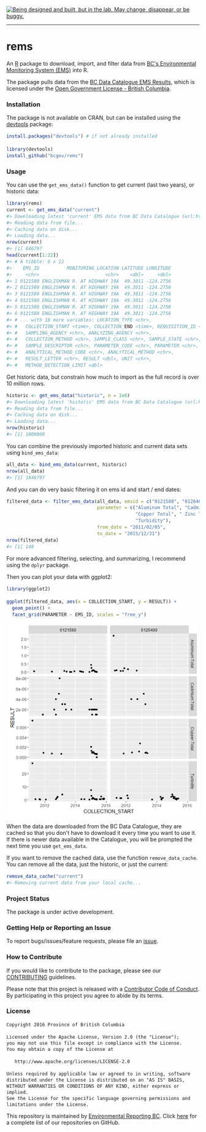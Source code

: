 
<!-- README.md is generated from README.Rmd. Please edit that file -->
<a rel="Exploration" href="https://github.com/BCDevExchange/docs/blob/master/discussion/projectstates.md"><img alt="Being designed and built, but in the lab. May change, disappear, or be buggy." style="border-width:0" src="http://bcdevexchange.org/badge/2.svg" title="Being designed and built, but in the lab. May change, disappear, or be buggy." /></a>

------------------------------------------------------------------------

rems
====

An [R](https://www.r-project.org) package to download, import, and filter data from [BC's Environmental Monitoring System (EMS)](http://www2.gov.bc.ca/gov/content?id=47D094EF8CF94B5A85F62F03D4956C0C) into R.

The package pulls data from the [BC Data Catalogue EMS Results](https://catalogue.data.gov.bc.ca/dataset/949f2233-9612-4b06-92a9-903e817da659), which is licensed under the [Open Government License - British Columbia](http://www2.gov.bc.ca/gov/content?id=A519A56BC2BF44E4A008B33FCF527F61).

### Installation

The package is not available on CRAN, but can be installed using the [devtools](https://github.com/hadley/devtools) package:

``` r
install.packages("devtools") # if not already installed

library(devtools)
install_github("bcgov/rems")
```

### Usage

You can use the `get_ems_data()` function to get current (last two years), or historic data:

``` r
library(rems)
current <- get_ems_data("current")
#> Downloading latest 'current' EMS data from BC Data Catalogue (url:https://pub.data.gov.bc.ca/datasets/949f2233-9612-4b06-92a9-903e817da659/ems_sample_results_current_expanded.zip)
#> Reading data from file...
#> Caching data on disk...
#> Loading data...
nrow(current)
#> [1] 846797
head(current[1:22])
#> # A tibble: 6 x 22
#>    EMS_ID          MONITORING_LOCATION LATITUDE LONGITUDE
#>     <chr>                        <chr>    <dbl>     <dbl>
#> 1 0121580 ENGLISHMAN R. AT HIGHWAY 19A  49.3011 -124.2756
#> 2 0121580 ENGLISHMAN R. AT HIGHWAY 19A  49.3011 -124.2756
#> 3 0121580 ENGLISHMAN R. AT HIGHWAY 19A  49.3011 -124.2756
#> 4 0121580 ENGLISHMAN R. AT HIGHWAY 19A  49.3011 -124.2756
#> 5 0121580 ENGLISHMAN R. AT HIGHWAY 19A  49.3011 -124.2756
#> 6 0121580 ENGLISHMAN R. AT HIGHWAY 19A  49.3011 -124.2756
#> # ... with 18 more variables: LOCATION_TYPE <chr>,
#> #   COLLECTION_START <time>, COLLECTION_END <time>, REQUISITION_ID <chr>,
#> #   SAMPLING_AGENCY <chr>, ANALYZING_AGENCY <chr>,
#> #   COLLECTION_METHOD <chr>, SAMPLE_CLASS <chr>, SAMPLE_STATE <chr>,
#> #   SAMPLE_DESCRIPTOR <chr>, PARAMETER_CODE <chr>, PARAMETER <chr>,
#> #   ANALYTICAL_METHOD_CODE <chr>, ANALYTICAL_METHOD <chr>,
#> #   RESULT_LETTER <chr>, RESULT <dbl>, UNIT <chr>,
#> #   METHOD_DETECTION_LIMIT <dbl>
```

Get historic data, but constrain how much to import as the full record is over 10 million rows.

``` r
historic <- get_ems_data("historic", n = 1e6)
#> Downloading latest 'historic' EMS data from BC Data Catalogue (url:https://pub.data.gov.bc.ca/datasets/949f2233-9612-4b06-92a9-903e817da659/ems_sample_results_historic_expanded.zip)
#> Reading data from file...
#> Caching data on disk...
#> Loading data...
nrow(historic)
#> [1] 1000000
```

You can combine the previously imported historic and current data sets using `bind_ems_data`:

``` r
all_data <- bind_ems_data(current, historic)
nrow(all_data)
#> [1] 1846797
```

And you can do very basic filtering it on ems id and start / end dates:

``` r
filtered_data <- filter_ems_data(all_data, emsid = c("0121580", "0126400"), 
                                 parameter = c("Aluminum Total", "Cadmium Total", 
                                               "Copper Total", " Zinc Total", 
                                               "Turbidity"),
                                 from_date = "2011/02/05", 
                                 to_date = "2015/12/31")
nrow(filtered_data)
#> [1] 140
```

For more advanced filtering, selecting, and summarizing, I recommend using the `dplyr` package.

Then you can plot your data with ggplot2:

``` r
library(ggplot2)

ggplot(filtered_data, aes(x = COLLECTION_START, y = RESULT)) + 
  geom_point() + 
  facet_grid(PARAMETER ~ EMS_ID, scales = "free_y")
```

![](fig/README-unnamed-chunk-8-1.png)

When the data are downloaded from the BC Data Catalogue, they are cached so that you don't have to download it every time you want to use it. If there is newer data available in the Catalogue, you will be prompted the next time you use `get_ems_data`.

If you want to remove the cached data, use the function `remove_data_cache`. You can remove all the data, just the historic, or just the current:

``` r
remove_data_cache("current")
#> Removing current data from your local cache...
```

### Project Status

The package is under active development.

### Getting Help or Reporting an Issue

To report bugs/issues/feature requests, please file an [issue](https://github.com/bcgov/rcaaqs/issues/).

### How to Contribute

If you would like to contribute to the package, please see our [CONTRIBUTING](CONTRIBUTING.md) guidelines.

Please note that this project is released with a [Contributor Code of Conduct](CODE_OF_CONDUCT.md). By participating in this project you agree to abide by its terms.

### License

    Copyright 2016 Province of British Columbia

    Licensed under the Apache License, Version 2.0 (the "License");
    you may not use this file except in compliance with the License.
    You may obtain a copy of the License at 

       http://www.apache.org/licenses/LICENSE-2.0

    Unless required by applicable law or agreed to in writing, software
    distributed under the License is distributed on an "AS IS" BASIS,
    WITHOUT WARRANTIES OR CONDITIONS OF ANY KIND, either express or implied.
    See the License for the specific language governing permissions and
    limitations under the License.

This repository is maintained by [Environmental Reporting BC](http://www2.gov.bc.ca/gov/content?id=FF80E0B985F245CEA62808414D78C41B). Click [here](https://github.com/bcgov/EnvReportBC-RepoList) for a complete list of our repositories on GitHub.
